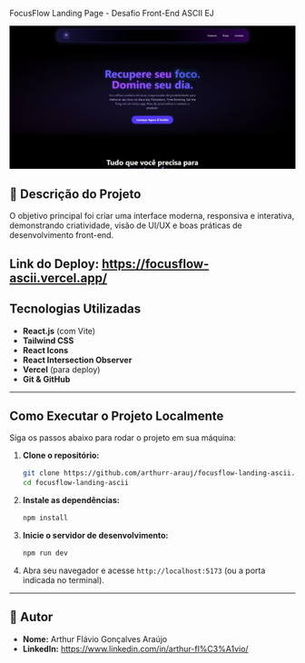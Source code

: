 FocusFlow Landing Page - Desafio Front-End ASCII EJ

![FocusFlow Screenshot](https://github.com/arthurr-arauj/focusflow-landing-ascii/blob/main/public/Print%20site.jpg) 
## 📝 Descrição do Projeto


O objetivo principal foi criar uma interface moderna, responsiva e interativa, demonstrando criatividade, visão de UI/UX e boas práticas de desenvolvimento front-end.

**Link do Deploy:** https://focusflow-ascii.vercel.app/ 
---

## Tecnologias Utilizadas

* **React.js** (com Vite)
* **Tailwind CSS**
* **React Icons**
* **React Intersection Observer** 
* **Vercel** (para deploy)
* **Git & GitHub** 

---

## Como Executar o Projeto Localmente

Siga os passos abaixo para rodar o projeto em sua máquina:

1.  **Clone o repositório:**
    ```bash
    git clone https://github.com/arthurr-arauj/focusflow-landing-ascii.git
    cd focusflow-landing-ascii 
    ```
2.  **Instale as dependências:**
    ```bash
    npm install
    ```
3.  **Inicie o servidor de desenvolvimento:**
    ```bash
    npm run dev
    ```
4.  Abra seu navegador e acesse `http://localhost:5173` (ou a porta indicada no terminal).

---

## 👤 Autor

* **Nome:** Arthur Flávio Gonçalves Araújo
* **LinkedIn:** https://www.linkedin.com/in/arthur-fl%C3%A1vio/
